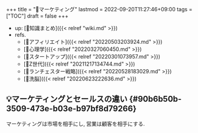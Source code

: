 +++
title = "📂マーケティング"
lastmod = 2022-09-20T11:27:46+09:00
tags = ["TOC"]
draft = false
+++

-   up: [📝知識まとめ]({{< relref "wiki.md" >}})
-   refs.
    -   [📂アフィリエイト]({{< relref "20220503203924.md" >}})
    -   [📂心理学]({{< relref "20220327060450.md" >}})
    -   [📂スタートアップ]({{< relref "20220301073957.md" >}})
    -   [📝Z世代]({{< relref "20211217134744.md" >}})
    -   [📝ランチェスター戦略]({{< relref "20220528183029.md" >}})
    -   [📝洗脳]({{< relref "20220623222636.md" >}})


## 💡マーケティングとセールスの違い {#90b6b50b-3509-473e-b03e-b97bf8d79266}

マーケティングは市場を相手にし, 営業は顧客を相手にする.
